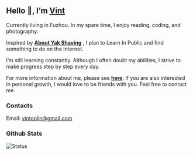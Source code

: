 ## Hello 👋, I’m [Vint](https://vinton.store)

Currently living in Fuzhou. In my spare time, I enjoy reading, coding, and photography.

Inspired by [**About Yak Shaving**](https://antfu.me/posts/about-yak-shaving) , I plan to Learn In Public and find something to do on the internet.

I’m still learning constantly. Although I often doubt my abilities, I strive to make progress step by step every day.

For more information about me, please see [**here**](https://vinton.store/about/). If you are also interested in personal growth, I would love to be friends with you. Feel free to contact me.

### Contacts

Email: vintonlin@gmail.com

### Github Stats
![Status](https://pixel-profile.vercel.app/api/github-stats?username=VintLin&theme=road_trip&pixelate_avatar=false)

